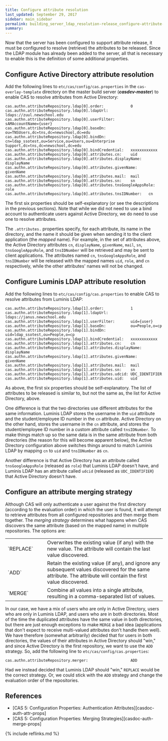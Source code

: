 ```yaml
---
title: Configure attribute resolution
last_updated: September 29, 2017
sidebar: main_sidebar
permalink: building_server_ldap_resolution-release_configure-attribute-resolution.html
summary:
---
```


Now that the server has been configured to support attribute release, it must be configured to resolve (retrieve) the attributes to be released. Since the LDAP module has already been added to the server, all that is necessary to enable this is the definition of some additional properties.

## Configure Active Directory attribute resolution

Add the following lines to `etc/cas/config/cas.properties` in the `cas-overlay-template` directory on the master build server (***casdev-master***) to enable CAS to resolve attributes from Active Directory:

```properties
cas.authn.attributeRepository.ldap[0].order:            0
cas.authn.attributeRepository.ldap[0].ldapUrl:          ldaps://zuul.newschool.edu
cas.authn.attributeRepository.ldap[0].userFilter:       sAMAccountName={user}
cas.authn.attributeRepository.ldap[0].baseDn:           ou=TNSUsers,dc=tns,dc=newschool,dc=edu
cas.authn.attributeRepository.ldap[0].bindDn:           cn=ldap_ssotest,ou=Service,ou=Users,ou=Enterprise Support,dc=tns,dc=newschool,dc=edu
cas.authn.attributeRepository.ldap[0].bindCredential:   xxxxxxxxxxxx
cas.authn.attributeRepository.ldap[0].attributes.cn:    uid
cas.authn.attributeRepository.ldap[0].attributes.displayName:   displayName
cas.authn.attributeRepository.ldap[0].attributes.givenName:     givenName
cas.authn.attributeRepository.ldap[0].attributes.mail:  mail
cas.authn.attributeRepository.ldap[0].attributes.sn:    sn
cas.authn.attributeRepository.ldap[0].attributes.tnsGoogleAppsRole:     role
cas.authn.attributeRepository.ldap[0].attributes.tnsIDNumber:   cn
```

The first six properties should be self-explanatory (or see the descriptions in the previous sections). Note that while we did not need to use a bind account to authenticate users against Active Directory, we do need to use one to resolve attributes.

The `.attributes.` properties specify, for each attribute, its name in the directory, and the name it should be given when sending it to the client application (the *mapped* name). For example, in the set of attributes above, the Active Directory attributes `cn`, `displayName`, `givenName`, `mail`, `sn`, `tnsGoogleAppsRole`, and `tnsIDNumber` will be retrieved and may be sent to client applications. The attributes named `cn`, `tnsGoogleAppsRole`, and `tnsIDNumber` will be released with the mapped names `uid`, `role`, and `cn` respectively, while the other attributes' names will not be changed.

## Configure Luminis LDAP attribute resolution

Add the following lines to `etc/cas/config/cas.properties` to enable CAS to resolve attributes from Luminis LDAP:

```properties
cas.authn.attributeRepository.ldap[1].order:            1
cas.authn.attributeRepository.ldap[1].ldapUrl:          ldaps://janus.newschool.edu
cas.authn.attributeRepository.ldap[1].userFilter:       uid={user}
cas.authn.attributeRepository.ldap[1].baseDn:           ou=People,o=cp
cas.authn.attributeRepository.ldap[1].bindDn:           uid=ldap_ssotest,ou=People,o=cp
cas.authn.attributeRepository.ldap[1].bindCredential:   xxxxxxxxxxxx
cas.authn.attributeRepository.ldap[1].attributes.cn:    cn
cas.authn.attributeRepository.ldap[1].attributes.displayName:   displayName
cas.authn.attributeRepository.ldap[1].attributes.givenName:     givenName
cas.authn.attributeRepository.ldap[1].attributes.mail:  mail
cas.authn.attributeRepository.ldap[1].attributes.sn:    sn
cas.authn.attributeRepository.ldap[1].attributes.udcid: UDC_IDENTIFIER
cas.authn.attributeRepository.ldap[1].attributes.uid:   uid
```

As above, the first six properties should be self-explanatory. The list of attributes to be released is similar to, but not the same as, the list for Active Directory, above.

One difference is that the two directories use different attributes for the same information. Luminis LDAP stores the username in the `uid` attribute and the student/employee ID number in the `cn` attribute. Active Directory on the other hand, stores the username in the `cn` attribute, and stores the student/employee ID number in a custom attribute called `tnsIDNumber`. To make things match up so the same data is in the same attribute from both directories (the reason for this will become apparent below), the Active Directory configuration above switches things around to match Luminis LDAP by mapping `cn` to `uid` and `tnsIDNumber` as `cn`.

Another difference is that Active Directory has an attribute called `tnsGoogleAppsRole` (released as `role`) that Luminis LDAP doesn't have, and Luminis LDAP has an attribute called `udcid` (released as `UDC_IDENTIFIER`) that Active Directory doesn't have.

## Configure an attribute merging strategy

Although CAS will only authenticate a user against the first directory (according to the evaluation order) in which the user is found, it will attempt to retrieve attributes from all configured repositories and then merge them together. The *merging strategy* determines what happens when CAS discovers the same attribute (based on the mapped name) in multiple repositories. The options are:

<table>
    <colgroup>
        <col width="25%" />
        <col width="75%" />
    </colgroup>
    <tbody>
        <tr>
            <td markdown="span">`REPLACE`</td>
            <td markdown="span">Overwrites the existing value (if any) with the new value. The attribute will contain the last value discovered.</td>
        </tr>
        <tr>
           <td markdown="span">`ADD`</td>
           <td markdown="span">Retain the existing value (if any), and ignore any subsequent values discovered for the same attribute. The attribute will contain the first value discovered.</td>
        </tr>
        <tr>
            <td markdown="span">`MERGE`</td>
            <td markdown="span">Combine all values into a single attribute, resulting in a comma-separated list of values.</td>
        </tr>
    </tbody>
</table>

In our case, we have a mix of users who are only in Active Directory, users who are only in Luminis LDAP, and users who are in both directories. Most of the time the duplicated attributes have the same value in both directories, but there are just enough exceptions to make `MERGE` a bad idea (applications that don't expect to receive multi-valued attributes don't handle them well). We have therefore (somewhat arbitrarily) decided that for users in both directories, the values of their attributes in Active Directory should "win," and since Active Directory is the first repository, we want to use the `ADD` strategy. So, add the following line to `etc/cas/config/cas.properties`:

```
cas.authn.attributeRepository.merger:                   ADD
```

Had we instead decided that Luminis LDAP should "win," `REPLACE` would be the correct strategy. Or, we could stick with the `ADD` strategy and change the evaluation order of the repositories.

## References

* [CAS 5: Configuration Properties: Authentication Attributes][casdoc-auth-attr-props]
* [CAS 5: Configuration Properties: Merging Strategies][casdoc-auth-merge-props]

{% include reflinks.md %}
